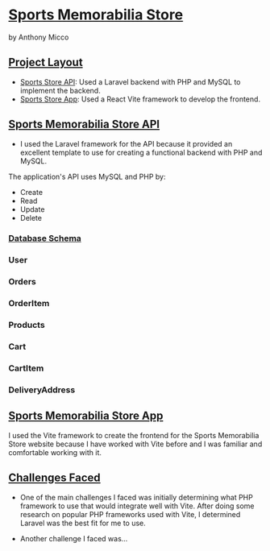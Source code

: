 # [Sports Memorabilia Store](#sports-memorbilia-store)

by Anthony Micco

## [Project Layout](#project-layout) 
- [Sports Store API](https://github.com/Ajmicco18/Sports-Memorbilia-Store/blob/main/README.md): Used a Laravel backend with PHP and MySQL to implement the backend.
- [Sports Store App](https://github.com/Ajmicco18/Sports-Memorbilia-Store/blob/main/sports-store-app/README.md): Used a React Vite framework to develop the frontend. 

## [Sports Memorabilia Store API](#sports-memorabilia-store-api)
- I used the Laravel framework for the API because it provided an excellent template to use for creating a functional backend with PHP and MySQL.

The application's API uses MySQL and PHP by: 
- Create
- Read
- Update
- Delete

### [Database Schema](#database-schema)

### User

### Orders

### OrderItem

### Products

### Cart

### CartItem

### DeliveryAddress


## [Sports Memorabilia Store App](#sports-memorabilia-store-app)

I used the Vite framework to create the frontend for the Sports Memorabilia Store website because I have worked with Vite before and I was 
familiar and comfortable working with it. 

## [Challenges Faced](#challenges-faced)
- One of the main challenges I faced was initially determining what PHP framework to use that would integrate well with Vite. After doing some 
research on popular PHP frameworks used with Vite, I determined Laravel was the best fit for me to use.

- Another challenge I faced was... 

